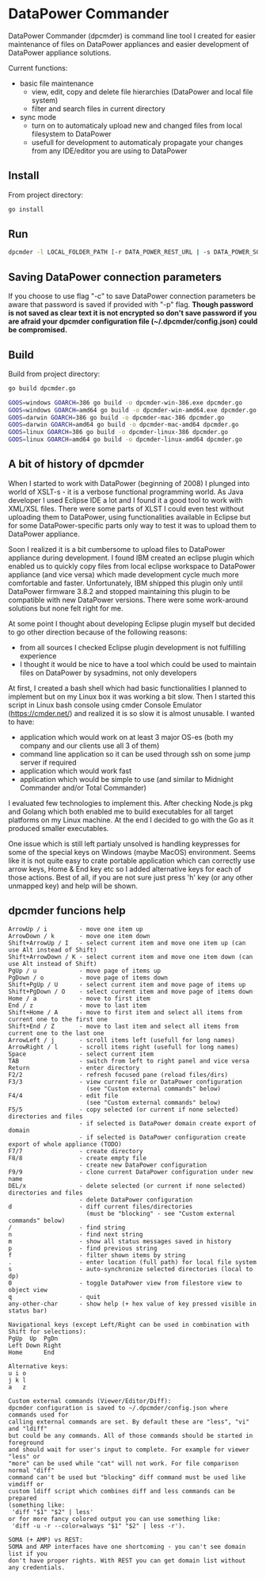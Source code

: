 # DataPower Commander

DataPower Commander (dpcmder) is command line tool I created for easier maintenance
of files on DataPower appliances and easier development of DataPower appliance solutions.

Current functions:
- basic file maintenance
  - view, edit, copy and delete file hierarchies (DataPower and local file system)
  - filter and search files in current directory
- sync mode
  - turn on to automaticaly upload new and changed files from local filesystem to DataPower
  - usefull for development to automaticaly propagate your changes from any IDE/editor you are using to DataPower

## Install

From project directory:
```bash
go install
```

## Run

```bash
dpcmder -l LOCAL_FOLDER_PATH [-r DATA_POWER_REST_URL | -s DATA_POWER_SOMA_AMP_URL] [-u USERNAME] [-p PASSWORD] [-d DP_DOMAIN] [-x PROXY_SERVER] [-c DP_CONFIG_NAME] [-debug]
```

## Saving DataPower connection parameters

If you choose to use flag "-c" to save DataPower connection parameters be aware
that password is saved if provided with "-p" flag. **Though password is not saved
as clear text it is not encrypted so don't save password if you are afraid
your dpcmder configuration file (~/.dpcmder/config.json) could be compromised.**

## Build

Build from project directory:

```sh
go build dpcmder.go

GOOS=windows GOARCH=386 go build -o dpcmder-win-386.exe dpcmder.go
GOOS=windows GOARCH=amd64 go build -o dpcmder-win-amd64.exe dpcmder.go
GOOS=darwin GOARCH=386 go build -o dpcmder-mac-386 dpcmder.go
GOOS=darwin GOARCH=amd64 go build -o dpcmder-mac-amd64 dpcmder.go
GOOS=linux GOARCH=386 go build -o dpcmder-linux-386 dpcmder.go
GOOS=linux GOARCH=amd64 go build -o dpcmder-linux-amd64 dpcmder.go
```

## A bit of history of dpcmder

When I started to work with DataPower (beginning of 2008) I plunged into world
of XSLT-s - it is a verbose functional programming world. As Java developer I
used Eclipse IDE a lot and I found it a good tool to work with XML/XSL files.
There were some parts of XLST I could even test without uploading them to DataPower,
using functionalities available in Eclipse but for some DataPower-specific parts
only way to test it was to upload them to DataPower appliance.

Soon I realized it is a bit cumbersome to upload files to DataPower appliance
during development. I found IBM created an eclipse plugin which enabled us to
quickly copy files from local eclipse workspace to DataPower appliance
(and vice versa) which made development cycle much more comfortable and faster.
Unfortunately, IBM shipped this plugin only until DataPower firmware 3.8.2 and
stopped maintaining this plugin to be compatible with new DataPower versions.
There were some work-around solutions but none felt right for me.

At some point I thought about developing Eclipse plugin myself but decided to go
other direction because of the following reasons:
- from all sources I checked Eclipse plugin development is not fulfilling experience
- I thought it would be nice to have a tool which could be used to maintain files on DataPower by sysadmins, not only developers

At first, I created a bash shell which had basic functionalities I planned to
implement but on my Linux box it was working a bit slow. Then I started this
script in Linux bash console using cmder Console Emulator (https://cmder.net/)
and realized it is so slow it is almost unusable. I wanted to have:
- application which would work on at least 3 major OS-es (both my company and our clients use all 3 of them)
- command line application so it can be used through ssh on some jump server if required
- application which would work fast
- application which would be simple to use (and similar to Midnight Commander and/or Total Commander)

I evaluated few technologies to implement this. After checking Node.js pkg and
Golang which both enabled me to build executables for all target platforms on my
Linux machine. At the end I decided to go with the Go as it produced smaller executables.

One issue which is still left partialy unsolved is handling keypresses for some
of the special keys on Windows (maybe MacOS) environment. Seems like it is not
quite easy to crate portable application which can correctly use arrow keys,
Home & End key etc so I added alternative keys for each of those actions. Best
of all, if you are not sure just press 'h' key (or any other unmapped key) and
help will be shown.


## dpcmder funcions help

```
ArrowUp / i         - move one item up
ArrowDown / k       - move one item down
Shift+ArrowUp / I   - select current item and move one item up (can use Alt instead of Shift)
Shift+ArrowDown / K - select current item and move one item down (can use Alt instead of Shift)
PgUp / u            - move page of items up
PgDown / o          - move page of items down
Shift+PgUp / U      - select current item and move page of items up
Shift+PgDown / O    - select current item and move page of items down
Home / a            - move to first item
End / z             - move to last item
Shift+Home / A      - move to first item and select all items from current one to the first one
Shift+End / Z       - move to last item and select all items from current one to the last one
ArrowLeft / j       - scroll items left (usefull for long names)
ArrowRight / l      - scroll items right (usefull for long names)
Space               - select current item
TAB                 - switch from left to right panel and vice versa
Return              - enter directory
F2/2                - refresh focused pane (reload files/dirs)
F3/3                - view current file or DataPower configuration
                      (see "Custom external commands" below)
F4/4                - edit file
                      (see "Custom external commands" below)
F5/5                - copy selected (or current if none selected) directories and files
                    - if selected is DataPower domain create export of domain
                    - if selected is DataPower configuration create export of whole appliance (TODO)
F7/7                - create directory
F8/8                - create empty file
                    - create new DataPower configuration
F9/9                - clone current DataPower configuration under new name
DEL/x               - delete selected (or current if none selected) directories and files
                    - delete DataPower configuration
d                   - diff current files/directories
                      (must be "blocking" - see "Custom external commands" below)
/                   - find string
n                   - find next string
m                   - show all status messages saved in history
p                   - find previous string
f                   - filter shown items by string
.                   - enter location (full path) for local file system
s                   - auto-synchronize selected directories (local to dp)
0                   - toggle DataPower view from filestore view to object view
q                   - quit
any-other-char      - show help (+ hex value of key pressed visible in status bar)

Navigational keys (except Left/Right can be used in combination with Shift for selections):
PgUp  Up  PgDn
Left Down Right
Home      End

Alternative keys:
u i o
j k l
a   z

Custom external commands (Viewer/Editor/Diff):
dpcmder configuration is saved to ~/.dpcmder/config.json where commands used for
calling external commands are set. By default these are "less", "vi" and "ldiff"
but could be any commands. All of those commands should be started in foreground
and should wait for user's input to complete. For example for viewer "less" or
"more" can be used while "cat" will not work. For file comparison normal "diff"
command can't be used but "blocking" diff command must be used like vimdiff or
custom ldiff script which combines diff and less commands can be prepared
(something like:
 'diff "$1" "$2" | less'
or for more fancy colored output you can use something like:
 'diff -u -r --color=always "$1" "$2" | less -r').

SOMA (+ AMP) vs REST:
SOMA and AMP interfaces have one shortcoming - you can't see domain list if you
don't have proper rights. With REST you can get domain list without any credentials.
```
